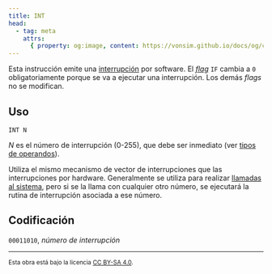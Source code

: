 ```yaml
---
title: INT
head:
  - tag: meta
    attrs:
      { property: og:image, content: https://vonsim.github.io/docs/og/cpu/instructions/int.png }
---
```


Esta instrucción emite una [interrupción](/VonSim8/docs/cpu/#interrupciones) por software. El [_flag_](/VonSim8/docs/cpu/#flags) `IF` cambia a `0` obligatoriamente porque se va a ejecutar una interrupción. Los demás _flags_ no se modifican.

## Uso

```vonsim
INT N
```

_N_ es el número de interrupción (0-255), que debe ser inmediato (ver [tipos de operandos](/VonSim8/docs/cpu/assembly/#operandos)).

Utiliza el mismo mecanismo de vector de interrupciones que las interrupciones por hardware. Generalmente se utiliza para realizar [llamadas al sistema](/VonSim8/docs/cpu/#llamadas-al-sistema), pero si se la llama con cualquier otro número, se ejecutará la rutina de interrupción asociada a ese número.

## Codificación

`00011010`, _número de interrupción_

---

<small>Esta obra está bajo la licencia <a target="_blank" rel="license noopener noreferrer" href="http://creativecommons.org/licenses/by-sa/4.0/">CC BY-SA 4.0</a>.</small>
